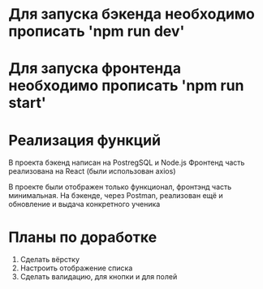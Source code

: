 # Для запуска бэкенда необходимо прописать 'npm run dev'

# Для запуска фронтенда необходимо прописать 'npm run start'

# Реализация функций

В проекта бэкенд написан на PostregSQL и Node.js
Фронтенд часть реализована на React (были использован axios)

В проекте были отображен только функционал, фронтэнд часть минимальная.
На бэкенде, через Postman, реализован ещё и обновление и выдача конкретного ученика

# Планы по доработке

1. Сделать вёрстку
2. Настроить отображение списка
3. Сделать валидацию, для кнопки и для полей
